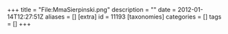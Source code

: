 +++
title = "File:MmaSierpinski.png"
description = ""
date = 2012-01-14T12:27:51Z
aliases = []
[extra]
id = 11193
[taxonomies]
categories = []
tags = []
+++


